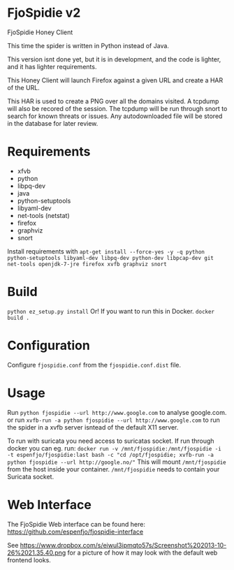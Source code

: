 FjoSpidie v2
=========

FjoSpidie Honey Client

This time the spider is written in Python instead of Java.

This version isnt done yet, but it is in development, and the code is lighter, and it has lighter requirements.

This Honey Client will launch Firefox against a given URL and create a HAR of the URL.

This HAR is used to create a PNG over all the domains visited.
A tcpdump will also be recored of the session. The tcpdump will be run through snort to search for known threats or issues.
Any autodownloaded file will be stored in the database for later review.


Requirements
============
* xfvb
* python
* libpq-dev
* java
* python-setuptools
* libyaml-dev
* net-tools (netstat)
* firefox
* graphviz
* snort


Install requirements with `apt-get install --force-yes -y -q python python-setuptools libyaml-dev libpq-dev python-dev libpcap-dev git net-tools openjdk-7-jre firefox xvfb graphviz snort`

Build
=====
`python ez_setup.py install`
Or! If you want to run this in Docker. `docker build .`


Configuration
=============
Configure `fjospidie.conf` from the `fjospidie.conf.dist` file.

Usage
=====
Run `python fjospidie --url http://www.google.com` to analyse google.com.
or run `xvfb-run -a python fjospidie --url http://www.google.com` to run the spider in a xvfb server isntead
of the default X11 server.

To run with suricata you need access to suricatas socket.
If run through docker you can eg. run:
`docker run -v /mnt/fjospidie:/mnt/fjospidie -i -t espenfjo/fjospidie:last bash -c "cd /opt/fjospidie; xvfb-run -a python fjospidie --url http://google.no/"`
This will mount `/mnt/fjospidie` from the host inside your container. `/mnt/fjospidie` needs to contain your Suricata socket.

Web Interface
=============
The FjoSpidie Web interface can be found here:
https://github.com/espenfjo/fjospidie-interface



See https://www.dropbox.com/s/eiwul3ipmqto57s/Screenshot%202013-10-26%2021.35.40.png for a picture of how it may look
with the default web frontend looks.
